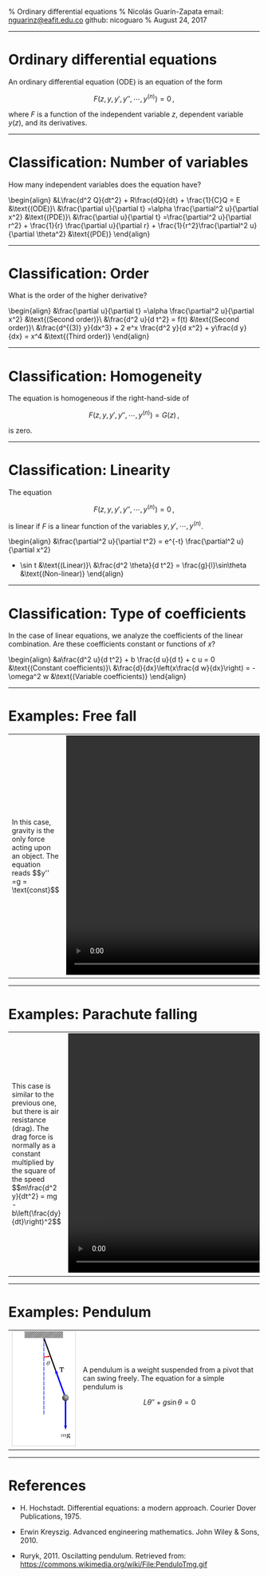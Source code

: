 % Ordinary differential equations
% Nicolás Guarín-Zapata
    email: nguarinz@eafit.edu.co
    github: nicoguaro
% August 24, 2017



------------------

# Ordinary differential equations

An ordinary differential equation (ODE) is an equation of the form

$$F(z, y, y', y'', \cdots, y^{(n)}) = 0\, ,$$

where $F$ is a function of the independent variable $z$,
dependent variable $y(z)$, and its derivatives.

------------------

# Classification: Number of variables

How many independent variables does the equation have?

\begin{align}
&L\frac{d^2 Q}{dt^2} + R\frac{dQ}{dt} + \frac{1}{C}Q = E  &\text{(ODE)}\\
&\frac{\partial u}{\partial t} =\alpha \frac{\partial^2 u}{\partial x^2}  &\text{(PDE)}\\
&\frac{\partial u}{\partial t} =\frac{\partial^2 u}{\partial r^2} +
    \frac{1}{r} \frac{\partial u}{\partial r} +
    \frac{1}{r^2}\frac{\partial^2 u}{\partial \theta^2}  &\text{(PDE)}
\end{align}

------------------

# Classification: Order

What is the order of the higher derivative?

\begin{align}
&\frac{\partial u}{\partial t} =\alpha \frac{\partial^2 u}{\partial x^2}  &\text{(Second order)}\\
&\frac{d^2 u}{d t^2} = f(t)  &\text{(Second order)}\\
&\frac{d^{(3)} y}{dx^3} + 2 e^x \frac{d^2 y}{d x^2} +
    y\frac{d y}{dx} = x^4  &\text{(Third order)}
\end{align}

------------------

# Classification: Homogeneity

The equation is homogeneous if the right-hand-side of

$$F(z, y, y', y'', \cdots, y^{(n)}) = G(z)\, ,$$

is zero.

------------------

# Classification: Linearity

The equation

$$F(z, y, y', y'', \cdots, y^{(n)}) = 0\, ,$$

is linear if $F$ is a linear function of the variables $y, y', \cdots, y^{(n)}$.

\begin{align}
&\frac{\partial^2 u}{\partial t^2} = e^{-t} \frac{\partial^2 u}{\partial x^2}
  + \sin t  &\text{(Linear)}\\
&\frac{d^2 \theta}{d t^2} = \frac{g}{l}\sin\theta  &\text{(Non-linear)}
\end{align}

------------------

# Classification: Type of coefficients

In the case of linear equations, we analyze the coefficients of the linear
combination. Are these coefficients constant or functions of $x$?

\begin{align}
&a\frac{d^2 u}{d t^2} + b \frac{d u}{d t} + c u  = 0 &\text{(Constant coefficients)}\\
&\frac{d}{dx}\left(x\frac{d w}{dx}\right) = -\omega^2 w  &\text{(Variable coefficients)}
\end{align}


------------------

# Examples: Free fall
<table>
<tr>
<td>
In this case, gravity is the only force acting upon an object. The equation
reads
$$y'' =g = \text{const}$$
</td>
<td>
<video width="640" height="480" autoplay loop>
   <source src="./img/free_fall.mp4" type="video/mp4">
   Your browser does not support the video tag.
</video>
</td>
</tr>
</table>

------------------

# Examples: Parachute falling
<table>
<tr>
<td>
This case is similar to the previous one, but there is air resistance (drag).
The drag force is normally as a constant multiplied by the square of the speed
$$m\frac{d^2 y}{dt^2} = mg - b\left(\frac{dy}{dt}\right)^2$$
</td>
<td>
<video width="640" height="480" autoplay loop>
   <source src="./img/drag_fall.mp4" type="video/mp4">
   Your browser does not support the video tag.
</video>
</td>
</tr>
</table>

------------------

# Examples: Pendulum
<table>
<tr>
<td>
<img src="./img/PenduloTmg.gif"
    width=300
    class="centObj">
</td>
<td>
A pendulum is a weight suspended from a pivot that can swing freely. The
equation for a simple pendulum is

$$L\theta'' + g\sin\theta = 0$$
</td>
</tr>
</table>

------------------

# References

- H. Hochstadt. Differential equations: a modern approach.
  Courier Dover Publications, 1975.

- Erwin Kreyszig. Advanced engineering mathematics. John Wiley & Sons, 2010.

- Ruryk, 2011. Oscilatting pendulum. Retrieved from:
  https://commons.wikimedia.org/wiki/File:PenduloTmg.gif
